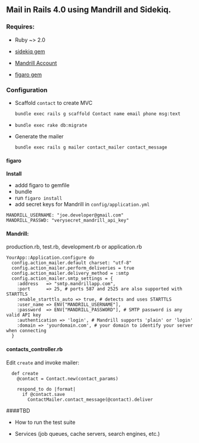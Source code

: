 ## Mail in Rails 4.0 using Mandrill and Sidekiq.  

### Requires:

* Ruby ~> 2.0

* [sidekiq gem](https://github.com/laserlemon/figaro)

* [ Mandrill Account ]( http://mandrill.com )

* [figaro gem](https://github.com/lasaerlemon/figaro)
 


### Configuration

* Scaffold `contact` to create MVC

    `bundle exec rails g scaffold Contact name email phone msg:text`

* `bundle exec rake db:migrate`
* Generate the mailer

    `bundle exec rails g mailer contact_mailer contact_message`


#### figaro

**Install**

* addd figaro to gemfile
* bundle
* run    `figaro install`
* add secret keys for Mandrill in `config/application.yml`
```
MANDRILL_USERNAME: "joe.developer@gmail.com"
MANDRILL_PASSWD: "verysecret_mandrill_api_key"
```

#### Mandrill:

production.rb, test.rb, development.rb or application.rb

```
YourApp::Application.configure do
  config.action_mailer.default charset: "utf-8"
  config.action_mailer.perform_deliveries = true
  config.action_mailer.delivery_method = :smtp
  config.action_mailer.smtp_settings = {
    :address   => "smtp.mandrillapp.com",
    :port      => 25, # ports 587 and 2525 are also supported with STARTTLS
    :enable_starttls_auto => true, # detects and uses STARTTLS
    :user_name => ENV["MANDRILL_USERNAME"],
    :password  => ENV["MANDRILL_PASSWORD"], # SMTP password is any valid API key
    :authentication => 'login', # Mandrill supports 'plain' or 'login'
    :domain => 'yourdomain.com', # your domain to identify your server when connecting
  }
```

#### contacts_controller.rb

Edit `create` and invoke mailer:
```
  def create
    @contact = Contact.new(contact_params)

    respond_to do |format|
      if @contact.save
        ContactMailer.contact_message(@contact).deliver
```

####TBD

* How to run the test suite

* Services (job queues, cache servers, search engines, etc.)

